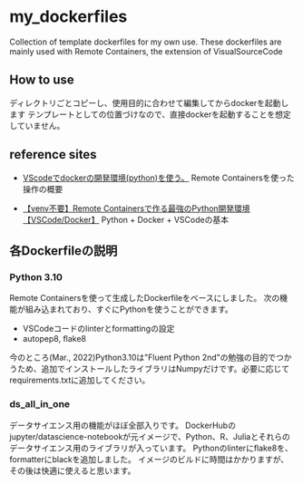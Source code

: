# my_dockerfiles
Collection of template dockerfiles for my own use.
These dockerfiles are mainly used with Remote Containers, the extension of VisualSourceCode

## How to use
ディレクトリごとコピーし、使用目的に合わせて編集してからdockerを起動します
テンプレートとしての位置づけなので、直接dockerを起動することを想定していません。

## reference sites
- [VScodeでdockerの開発環境(python)を使う。](https://qiita.com/katakaku/items/b8dcac4aa14d585e4038)
    Remote Containersを使った操作の概要

- [【venv不要】Remote Containersで作る最強のPython開発環境【VSCode/Docker】](https://qiita.com/0MeO/items/1fc3995e568d2c95569e)
    Python + Docker + VSCodeの基本

## 各Dockerfileの説明
### Python 3.10
Remote Containersを使って生成したDockerfileをベースにしました。
次の機能が組み込まれており、すぐにPythonを使うことができます。
- VSCodeコードのlinterとformattingの設定
- autopep8, flake8

今のところ(Mar., 2022)Python3.10は"Fluent Python 2nd"の勉強の目的でつかうため、追加でインストールしたライブラリはNumpyだけです。必要に応じてrequirements.txtに追加してください。

### ds_all_in_one
データサイエンス用の機能がほぼ全部入りです。
DockerHubのjupyter/datascience-notebookが元イメージで、Python、R、Juliaとそれらのデータサイエンス用のライブラリが入っています。
Pythonのlinterにflake8を、formatterにblackを追加しました。
イメージのビルドに時間はかかりますが、その後は快適に使えると思います。
